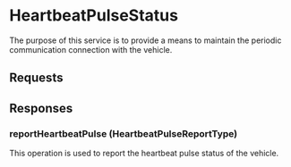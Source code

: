 # HeartbeatPulseStatus
The purpose of this service is to provide a means to maintain the periodic communication connection with the vehicle.

## Requests

## Responses
### reportHeartbeatPulse (HeartbeatPulseReportType)
This operation is used to report the heartbeat pulse status of the vehicle.
